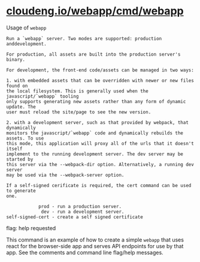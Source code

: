 # [cloudeng.io/webapp/cmd/webapp](https://pkg.go.dev/cloudeng.io/webapp/cmd/webapp?tab=doc)


Usage of `webapp`

    Run a `webapp` server. Two modes are supported: production anddevelopment.

    For production, all assets are built into the production server's binary.

    For development, the front-end code/assets can be managed in two ways:

    1. with embedded assets that can be overridden with newer or new files found on
    the local filesystem. This is generally used when the javascript/`webapp` tooling
    only supports generating new assets rather than any form of dynamic update. The
    user must reload the site/page to see the new version.

    2. with a development server, such as that provided by webpack, that dynamically
    monitors the javascript/`webapp` code and dynamically rebuilds the assets. To use
    this mode, this application will proxy all of the urls that it doesn't itself
    implement to the running development server. The dev server may be started by
    this server via the --webpack-dir option. Alternatively, a running dev server
    may be used via the --webpack-server option.

    If a self-signed cerificate is required, the cert command can be used to generate
    one.

                prod - run a production server.
                 dev - run a development server.
    self-signed-cert - create a self signed certificate

flag: help requested

This command is an example of how to create a simple `webapp` that uses react
for the browser-side app and serves API endpoints for use by that app. See
the comments and command line flag/help messages.

